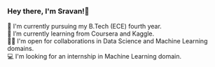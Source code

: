 ### Hey there, I'm Sravan!👋

🔭 I'm currently pursuing my B.Tech (ECE) fourth year.  
🌱 I’m currently learning from Coursera and Kaggle.  
🤝🏻 I'm open for collaborations in Data Science and Machine Learning domains.  
💻 I'm looking for an internship in Machine Learning domain.

<!--
**sravankumar-mode/sravankumar-mode** is a ✨ _special_ ✨ repository because its `README.md` (this file) appears on your GitHub profile.

Here are some ideas to get you started:
# 🔭 I'm currently pursuing my B.Tech (ECE) fourth year.
# 🌱 I’m currently learning from Coursera and Kaggle.
# 🤝🏻 I'm open for collaborations in Data Science and Machine Learning domains.
# 💻 I'm looking for an internship in Machine Learning domain.
-->
